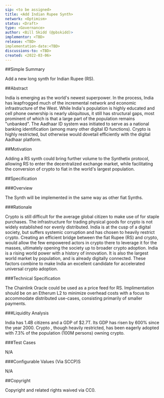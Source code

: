 ```yaml
---
sip: <to be assigned>
title: <Add Indian Rupee Synth>
network: <Optimism>
status: <Draft>
type: <Governance>
author: <Bill Skidd (@pbskidd)>
implementor: <TBD>
release: <TBD>
implementation-date:<TBD>
discussions-to: <TBD>
created: <2022-03-06>
---
```


##Simple Summary

Add a new long synth for Indian Rupee (RS).

##Abstract

India is emerging as the world's newest superpower.  In the process, India has  leapfrogged much of the incremental network and economic infrastructure of the West. While India's population is highly educated and cell phone ownership is nearly ubiquitous, it still has structural gaps, most prominent of which is that a large part of the population remains "unbanked". The Aadhaar ID system was initiated to serve as a national banking identification (among many other digital ID functions).  Crypto is highly restricted, but otherwise would dovetail efficiently with the digital Aadhaar platform.


##Motivation

Adding a RS synth could bring further volume to the Synthetix protocol, allowing RS to enter the decentralized exchange market, while facilitating the conversion of crypto to fiat in the world's largest population.

##Specification

###Overview

The Synth will be implemented in the same way as other fiat Synths. 

###Rationale

Crypto is still difficult for the average global citizen to make use of for staple purchases.  The infrastructure for trading physical goods for crypto is not widely established nor evenly distributed. India is at the cusp of a digital society, but suffers systemic corruption and has chosen to heavily restrict crypto.  Creating an efficient bridge between the fiat Rupee (RS) and crypto, would allow the few empowered actors in crypto there to leverage it for the masses, ultimately opening the society up to broader crypto adoption.  India is a rising world power with a history of innovation.  It is also the largest world market by population, and is already digitally connected.  These factors combine to make India an excellent candidate for accelerated universal crypto adoption.

###Technical Specification

The Chainlink Oracle could be used as a price feed for RS. Implimentation should be on an Etherum L2 to minimize overhead costs with a focus to accommodate distributed use-cases, consisting primarily of smaller payments.

###Liquidity Analysis

India has 1.4B citizens and a GDP of $2.7T. Its GDP has risen by 600% since the year 2000. Crypto , though heavily restricted, has been eagerly adopted with 7.3% of the population (100M persons) owning crypto.

###Test Cases

N/A

###Configurable Values (Via SCCP)S

N/A

##Copyright

Copyright and related rights waived via CC0.